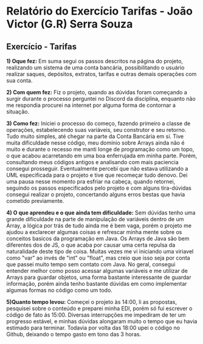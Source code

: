 # Relatório do Exercício Tarifas - João Victor (G.R) Serra Souza 

## Exercício - Tarifas

**1) Oque fez:**
Em suma segui os passos descritos na página do projeto, realizando um sistema de uma conta bancária, possibilitando o usuário realizar saques, depósitos, extratos, tarifas e outras demais operações com sua conta.

**2) Com quem fez:**
Fiz o projeto, quando as dúvidas foram começando a surgir durante o processo perguntei no Discord da disciplina, enquanto não me respondia procurei na internet por alguma forma de contornar a situação.

**3) Como fez:**
Iniciei o processo do começo, fazendo primeiro a classe de operações, estabelecendo suas variáveis, seu construtor e seu retorno. Tudo muito simples, até chegar na parte da Conta Bancária em sí. Tive muita dificuldade nesse código, meu domínio sobre Arrays ainda não é muito e durante o recesso me manti longe de programação como um topo, o que acabou acarretando em uma boa enferrujada em minha parte. Porém, consultando meus códigos antigos e analisando com mais paciencia consegui prosseguir.
Eventualmente percebi que não estava utilizando a UML especificada para o projeto e tive que recomeçar tudo denovo. Dei uma pausa nesse momento pra esfriar na cabeça, quando retornei, seguindo os passos especificados pelo projeto e com alguns tira-dúvidas consegui realizar o projeto, concertando alguns erros bestas que havia cometido previamente.

**4) O que aprendeu e o que ainda tem dificuldade:**
Sem dúvidas tenho uma grande dificuldade na parte de manipulação de variáveis dentro de um Array, a lógica por trás de tudo ainda me é bem vaga, porém o projeto me ajudou a exclarecer algumas coisas e refrescar minha mente sobre os conceitos basicos da programação em Java. Os Arrays de Java são bem diferentes dos de JS, o que acaba por causar uma certa repulsa da naturalidade deste tipo de coisa. Muitas vezes me vi iniciando uma viriavel como "var" ao invés de "int" ou "float", mas creio que isso seja por conta que passei muito tempo sem contato com Java.
No geral, consegui entender melhor como posso acessar algumas variáveis e me utilizar de Arrays para guardar objetos, uma forma bastante interessante de guardar informação, porém ainda tenho bastante dúvidas em como implementar algumas formas no código como um todo.

**5)Quanto tempo levou:**
Começei o projeto às 14:00, li as propostas, pesquisei sobre o conteúdo e preparei minha EDI, porém só fui escrever o código de fato ás 15:00. Diversas interrupções me impediram de ter um progresso estável, e minhas dúvidas alongaram muito o tempo que eu havia estimado para terminar.
Todavia por volta das 18:00 upei o código no Github, deixando o tempo gasto em tono das 3 horas.